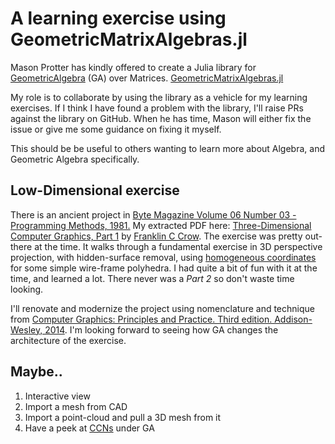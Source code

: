 # A learning exercise using GeometricMatrixAlgebras.jl

Mason Protter has kindly offered to create a Julia library for [GeometricAlgebra](https://en.wikipedia.org/wiki/Geometric_algebra) (GA) over Matrices. [GeometricMatrixAlgebras.jl](https://github.com/MasonProtter/GeometricMatrixAlgebras.jl)

My role is to collaborate by using the library as a vehicle for my learning exercises. If I think I have found a problem with the library, I'll raise PRs against the library on GitHub. When he has time, Mason will either fix the issue or give me some guidance on fixing it myself.

This should be be useful to others wanting to learn more about Algebra, and Geometric Algebra specifically.

## Low-Dimensional exercise

There is an ancient project in [Byte Magazine Volume 06 Number 03 - Programming Methods, 1981.](http://archive.org/details/byte-magazine-1981-03) My extracted PDF here: [Three-Dimensional Computer Graphics, Part 1](https://drive.google.com/file/d/1STtlgk7Iaz5RDbU4uOPGcbVEqJU4a4Co/view) by [Franklin C Crow](https://en.wikipedia.org/wiki/Franklin_C._Crow). The exercise was pretty out-there at the time. It walks through a fundamental exercise in 3D perspective projection, with hidden-surface removal, using [homogeneous coordinates](https://en.wikipedia.org/wiki/Homogeneous_coordinates) for some simple wire-frame polyhedra. I had quite a bit of fun with it at the time, and learned a lot. There never was a *Part 2* so don't waste time looking.

I'll renovate and modernize the project using nomenclature and technique from [Computer Graphics: Principles and Practice. Third edition.  Addison-Wesley, 2014](https://cgpp.net/about.xml). I'm looking forward to seeing how GA changes the architecture of the exercise.

## Maybe..
1. Interactive view
2. Import a mesh from CAD
3. Import a point-cloud and pull a 3D mesh from it
4. Have a peek at [CCNs](https://youtu.be/aircAruvnKk) under GA



